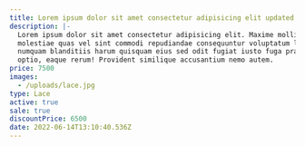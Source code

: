 ```yaml
---
title: Lorem ipsum dolor sit amet consectetur adipisicing elit updated 2.1
description: |-
  Lorem ipsum dolor sit amet consectetur adipisicing elit. Maxime mollitia,
  molestiae quas vel sint commodi repudiandae consequuntur voluptatum laborum
  numquam blanditiis harum quisquam eius sed odit fugiat iusto fuga praesentium
  optio, eaque rerum! Provident similique accusantium nemo autem.
price: 7500
images:
  - /uploads/lace.jpg
type: Lace
active: true
sale: true
discountPrice: 6500
date: 2022-06-14T13:10:40.536Z
---
```

